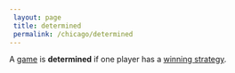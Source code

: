 ```yaml
---
 layout: page
 title: determined
 permalink: /chicago/determined
---
```

A [game](https://mathgloss.github.io/MathGloss/game) is **determined** if one player has a [winning strategy](https://mathgloss.github.io/MathGloss/winning_strategy).